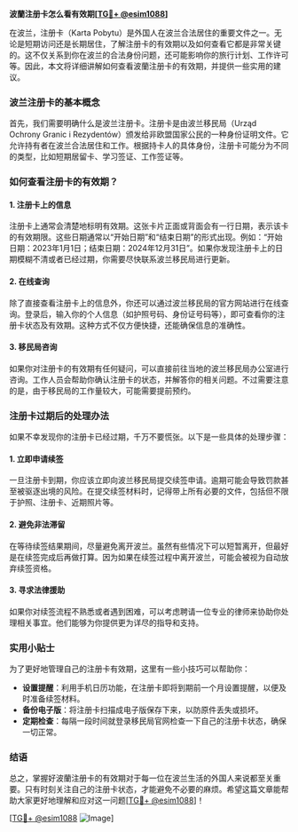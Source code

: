 **波蘭注册卡怎么看有效期[[TG💪+ @esim1088](https://t.me/s/esim1088)]**

在波兰，注册卡（Karta Pobytu）是外国人在波兰合法居住的重要文件之一。无论是短期访问还是长期居住，了解注册卡的有效期以及如何查看它都是非常关键的。这不仅关系到你在波兰的合法身份问题，还可能影响你的旅行计划、工作许可等。因此，本文将详细讲解如何查看波蘭注册卡的有效期，并提供一些实用的建议。

### 波兰注册卡的基本概念

首先，我们需要明确什么是波兰注册卡。注册卡是由波兰移民局（Urząd Ochrony Granic i Rezydentów）颁发给非欧盟国家公民的一种身份证明文件。它允许持有者在波兰合法居住和工作。根据持卡人的具体身份，注册卡可能分为不同的类型，比如短期居留卡、学习签证、工作签证等。

### 如何查看注册卡的有效期？

#### 1. 注册卡上的信息
注册卡上通常会清楚地标明有效期。这张卡片正面或背面会有一行日期，表示该卡的有效期限。这些日期通常以“开始日期”和“结束日期”的形式出现。例如：“开始日期：2023年1月1日；结束日期：2024年12月31日”。如果你发现注册卡上的日期模糊不清或者已经过期，你需要尽快联系波兰移民局进行更新。

#### 2. 在线查询
除了直接查看注册卡上的信息外，你还可以通过波兰移民局的官方网站进行在线查询。登录后，输入你的个人信息（如护照号码、身份证号码等），即可查看你的注册卡状态及有效期。这种方式不仅方便快捷，还能确保信息的准确性。

#### 3. 移民局咨询
如果你对注册卡的有效期有任何疑问，可以直接前往当地的波兰移民局办公室进行咨询。工作人员会帮助你确认注册卡的状态，并解答你的相关问题。不过需要注意的是，由于移民局的工作量较大，可能需要提前预约。

### 注册卡过期后的处理办法

如果不幸发现你的注册卡已经过期，千万不要慌张。以下是一些具体的处理步骤：

#### 1. 立即申请续签
一旦注册卡到期，你应该立即向波兰移民局提交续签申请。逾期可能会导致罚款甚至被驱逐出境的风险。在提交续签材料时，记得带上所有必要的文件，包括但不限于护照、注册卡、近期照片等。

#### 2. 避免非法滞留
在等待续签结果期间，尽量避免离开波兰。虽然有些情况下可以短暂离开，但最好是在续签完成后再做打算。因为如果在续签过程中离开波兰，可能会被视为自动放弃续签资格。

#### 3. 寻求法律援助
如果你对续签流程不熟悉或者遇到困难，可以考虑聘请一位专业的律师来协助你处理相关事宜。他们能够为你提供更为详尽的指导和支持。

### 实用小贴士

为了更好地管理自己的注册卡有效期，这里有一些小技巧可以帮助你：

- **设置提醒**：利用手机日历功能，在注册卡即将到期前一个月设置提醒，以便及时准备续签材料。
- **备份电子版**：将注册卡扫描成电子版保存下来，以防原件丢失或损坏。
- **定期检查**：每隔一段时间就登录移民局官网检查一下自己的注册卡状态，确保一切正常。

### 结语

总之，掌握好波蘭注册卡的有效期对于每一位在波兰生活的外国人来说都至关重要。只有时刻关注自己的注册卡状态，才能避免不必要的麻烦。希望这篇文章能帮助大家更好地理解和应对这一问题[[TG💪+ @esim1088](https://t.me/s/esim1088)]！

[[TG💪+ @esim1088](https://t.me/s/esim1088) ![Image](https://i.postimg.cc/4NQfJmqS/Snipaste-2025-05-13-00-14-12.png)]